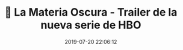 ---
author_profile: false
title: "🎥 La Materia Oscura - Trailer de la nueva serie de HBO"
description: "🎥 La Materia Oscura - Trailer de la nueva serie de HBO"
excerpt: "🎥 La Materia Oscura - Trailer de la nueva serie de HBO"
header:
  video:
    id: 1yuIE1OYnVI
    provider: youtube
comments: false
date: 2019-07-20 22:06:12
classes: wide
tags:
- Fantasía
- Trailer
- HBO
categories:
- Vídeo Series
sidebar:
- title: "Videoteca"
  nav: vteca
---
